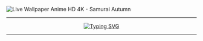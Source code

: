 
![Live Wallpaper Anime HD 4K - Samurai Autumn](https://github.com/user-attachments/assets/68218163-f623-4fd0-ac8c-06f8165f2912)



___
<p align="center">
  <a href="https://git.io/typing-svg">
    <img src="https://readme-typing-svg.herokuapp.com?font=Poppins&size=36&pause=900&color=0000FF&center=true&vCenter=true&width=800&height=60&lines=Hello!;I'm+Muhamad+Iqbal+Al+Kautsar.;Student+Developer+at+Esa+Unggul+University.;Passionate+about+Code+%26+Math.;Welcome+to+my+GitHub+profile!" alt="Typing SVG" />
  </a>
</p>

___




